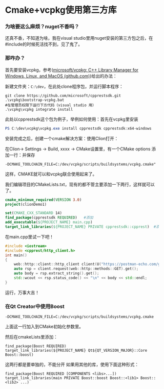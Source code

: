 # Cmake+vcpkg使用第三方库

### 为啥要这么麻烦？nuget不香吗？

还真不香，不知道为啥，我在visual studio里用nuget安装的第三方包之后，在#include的时候死活找不到，见了鬼了。

### 那咋办？

首先要安装vcpkg，参考([microsoft/vcpkg: C++ Library Manager for Windows, Linux, and MacOS (github.com)](https://github.com/Microsoft/vcpkg))给出的办法：

新建文件夹：`C:\dev`，在此处clone程序包，并运行脚本程序：

```shell
git clone https://github.com/microsoft/cpprestsdk.git
.\vcpkg\bootstrap-vcpkg.bat
#在管理员权限下运行下方代码（visual studio 用）
.\vcpkg\vcpkg integrate install
```

此处以cpprestsdk这个包为例子，举例如何使用：首先在vcpkg里安装

```powershell
PS C:\dev\vcpkg\vcpkg.exe install cpprestsdk cpprestsdk:x64-windows
```

安装完成之后，创建一个cmake解决方案：使用Clion打开：

在Clion-> Settings -> Build, xxxx   -> CMake设置里，有一个CMake options 添加一行：并保存

```
-DCMAKE_TOOLCHAIN_FILE=C:/dev/vcpkg/scripts/buildsystems/vcpkg.cmake"
```

这样，CMAKE就可以和vcpkg联合使用起来了。

我们编辑项目的CMakeLists.txt，现有的都不管主要添加一下两行，这样就可以了。

```cmake
cmake_minimum_required(VERSION 3.0)
project(clionDemo1)

set(CMAKE_CXX_STANDARD 14)
find_package(cpprestsdk REQUIRED)   #添加
add_executable(${PROJECT_NAME} main.cpp)
target_link_libraries(${PROJECT_NAME} PRIVATE cpprestsdk::cpprest)  #添加

```

在main.cpp里试一下吧！

```c++
#include <iostream>
#include <cpprest/http_client.h>
int main()
{
    web::http::client::http_client client(U("https://postman-echo.com/get?a=b"));
    auto rsp = client.request(web::http::methods::GET).get();
    auto body = rsp.extract_string().get();
    std::wcout << rsp.status_code() << "\n" << body << std::endl;
}
```

运行，万事大吉！

### 在Qt Creator中使用Boost

```
-DCMAKE_TOOLCHAIN_FILE=C:/dev/vcpkg/scripts/buildsystems/vcpkg.cmake
```

上面这一行加入到CMake初始化参数里。

然后在cmakeLists里添加：

```
find_package(Boost REQUIRED)
target_link_libraries(${PROJECT_NAME} Qt${QT_VERSION_MAJOR}::Core Boost::boost)
```

这两行都是要单独的，不能分开 如果用其他的库，使用下面这种形式：

```
find_package(Boost REQUIRED [COMPONENTS <libs>...])
target_link_libraries(main PRIVATE Boost::boost Boost::<lib1> Boost::<lib2> ...)
```

